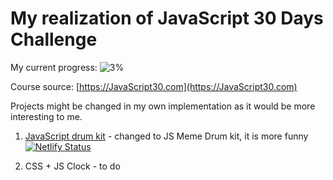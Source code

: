 # My realization of JavaScript 30 Days Challenge

My current progress: 
![3%](https://progress-bar.dev/3)

Course source: [https://JavaScript30.com](https://JavaScript30.com)

Projects might be changed in my own implementation as it would be more interesting to me.

1. [JavaScript drum kit](https://meme-drum-machine.netlify.app) - changed to JS Meme Drum kit, it is more funny
[![Netlify Status](https://api.netlify.com/api/v1/badges/422b5925-3b03-4630-b864-aecfaa367a7c/deploy-status)](https://app.netlify.com/sites/meme-drum-machine/deploys)

2. CSS + JS Clock - to do
